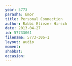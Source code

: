 ```yaml
---
year: 5773
parasha: Emor
title: Personal Connection
author: Rabbi Eliezer Hirsch
date: 2013-04-27
id: 57733061
filename: 5773-306-1
layout: audio
moment: 
shabbat: 
occasion: 
---
```

